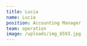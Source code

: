 ```yaml
---
title: Lucia
name: Lucia
position: Accounting Manager
team: operation
image: /uploads/img_6593.jpg
---
```

